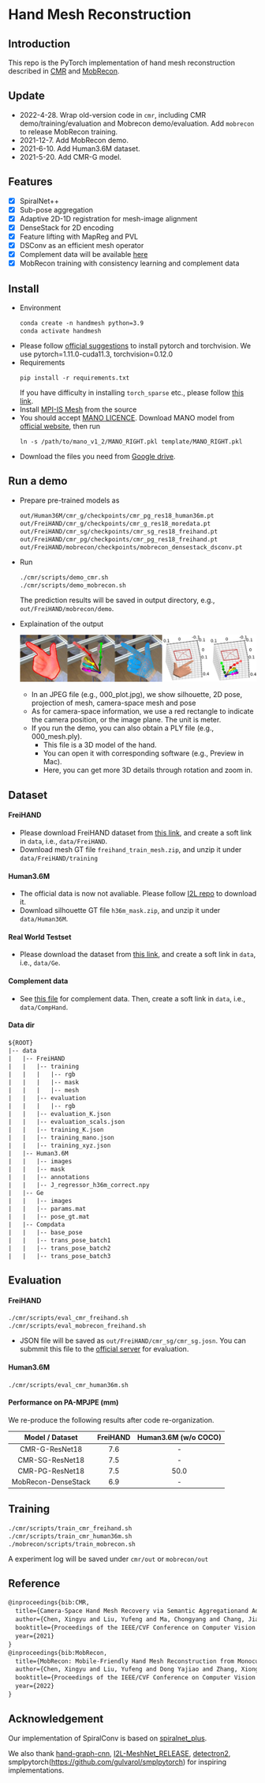 
# Hand Mesh Reconstruction


## Introduction
This repo is the PyTorch implementation of hand mesh reconstruction described in [CMR](https://arxiv.org/abs/2103.02845) and [MobRecon](https://arxiv.org/abs/2112.02753).

## Update
+ 2022-4-28. Wrap old-version code in `cmr`, including CMR demo/training/evaluation and Mobrecon demo/evaluation. Add `mobrecon` to release MobRecon training.
+ 2021-12-7. Add MobRecon demo.
+ 2021-6-10. Add Human3.6M dataset.
+ 2021-5-20. Add CMR-G model.

## Features
- [x] SpiralNet++
- [x] Sub-pose aggregation
- [x] Adaptive 2D-1D registration for mesh-image alignment
- [x] DenseStack for 2D encoding
- [x] Feature lifting with MapReg and PVL
- [x] DSConv as an efficient mesh operator
- [x] Complement data will be available [here](complement_data.md)
- [x] MobRecon training with consistency learning and complement data

## Install 
+ Environment
    ```
    conda create -n handmesh python=3.9
    conda activate handmesh
    ```
+ Please follow [official suggestions](https://pytorch.org/) to install pytorch and torchvision. We use pytorch=1.11.0-cuda11.3, torchvision=0.12.0
+ Requirements
    ```
    pip install -r requirements.txt
    ```
  If you have difficulty in installing `torch_sparse` etc., please follow [this link](https://pytorch-geometric.readthedocs.io/en/latest/notes/installation.html).
+ Install [MPI-IS Mesh](https://github.com/MPI-IS/mesh) from the source
+ You should accept [MANO LICENCE](https://mano.is.tue.mpg.de/license.html). Download MANO model from [official website](https://mano.is.tue.mpg.de/), then run
  ```
  ln -s /path/to/mano_v1_2/MANO_RIGHT.pkl template/MANO_RIGHT.pkl
  ```
+ Download the files you need from [Google drive](https://drive.google.com/drive/folders/1MIE0Jo01blG6RWo2trQbXlQ92tMOaLx_?usp=sharing).

## Run a demo
+ Prepare pre-trained models as
  ```
  out/Human36M/cmr_g/checkpoints/cmr_pg_res18_human36m.pt
  out/FreiHAND/cmr_g/checkpoints/cmr_g_res18_moredata.pt
  out/FreiHAND/cmr_sg/checkpoints/cmr_sg_res18_freihand.pt
  out/FreiHAND/cmr_pg/checkpoints/cmr_pg_res18_freihand.pt  
  out/FreiHAND/mobrecon/checkpoints/mobrecon_densestack_dsconv.pt  
  ``` 
+ Run
  ```
  ./cmr/scripts/demo_cmr.sh
  ./cmr/scripts/demo_mobrecon.sh
  ```
  The prediction results will be saved in output directory, e.g., `out/FreiHAND/mobrecon/demo`.

+  Explaination of the output

    <p align="middle">  
    <img src="./cmr/images/2299_plot.jpg">  
    </p> 

    + In an JPEG file (e.g., 000_plot.jpg), we show silhouette, 2D pose, projection of mesh, camera-space mesh and pose
    + As for camera-space information, we use a red rectangle to indicate the camera position, or the image plane. The unit is meter.
    + If you run the demo, you can also obtain a PLY file (e.g., 000_mesh.ply). 
        + This file is a 3D model of the hand.
        + You can open it with corresponding software (e.g., Preview in Mac).
        + Here, you can get more 3D details through rotation and zoom in.

## Dataset
#### FreiHAND
+ Please download FreiHAND dataset from [this link](https://lmb.informatik.uni-freiburg.de/projects/freihand/), and create a soft link in `data`, i.e., `data/FreiHAND`.
+ Download mesh GT file `freihand_train_mesh.zip`, and unzip it under `data/FreiHAND/training`
#### Human3.6M
+ The official data is now not avaliable. Please follow [I2L repo](https://github.com/mks0601/I2L-MeshNet_RELEASE) to download it.
+ Download silhouette GT file `h36m_mask.zip`, and unzip it under `data/Human36M`.
#### Real World Testset
+ Please download the dataset from [this link](https://github.com/3d-hand-shape/hand-graph-cnn/tree/master/data/real_world_testset), and create a soft link in `data`, i.e., `data/Ge`.
#### Complement data
+ See [this file](complement_data.md) for complement data. Then, create a soft link in `data`, i.e., `data/CompHand`.

#### Data dir
```  
${ROOT}  
|-- data  
|   |-- FreiHAND
|   |   |-- training
|   |   |   |-- rgb
|   |   |   |-- mask
|   |   |   |-- mesh
|   |   |-- evaluation
|   |   |   |-- rgb
|   |   |-- evaluation_K.json
|   |   |-- evaluation_scals.json
|   |   |-- training_K.json
|   |   |-- training_mano.json
|   |   |-- training_xyz.json
|   |-- Human3.6M
|   |   |-- images
|   |   |-- mask
|   |   |-- annotations
|   |   |-- J_regressor_h36m_correct.npy
|   |-- Ge
|   |   |-- images
|   |   |-- params.mat
|   |   |-- pose_gt.mat
|   |-- Compdata
|   |   |-- base_pose
|   |   |-- trans_pose_batch1
|   |   |-- trans_pose_batch2
|   |   |-- trans_pose_batch3
```  

## Evaluation
#### FreiHAND
```
./cmr/scripts/eval_cmr_freihand.sh
./cmr/scripts/eval_mobrecon_freihand.sh
```
+ JSON file will be saved as `out/FreiHAND/cmr_sg/cmr_sg.josn`. You can submmit this file to the [official server](https://competitions.codalab.org/competitions/21238) for evaluation.

#### Human3.6M
```
./cmr/scripts/eval_cmr_human36m.sh
```
#### Performance on PA-MPJPE (mm)
We re-produce the following results after code re-organization.

|  Model / Dataset   | FreiHAND  | Human3.6M (w/o COCO) |
|  :----:  | :----:  |:----:  |
| CMR-G-ResNet18   | 7.6 | - |
| CMR-SG-ResNet18  | 7.5 | - |
| CMR-PG-ResNet18  | 7.5 | 50.0 |
| MobRecon-DenseStack  | 6.9 | - |

## Training
```
./cmr/scripts/train_cmr_freihand.sh
./cmr/scripts/train_cmr_human36m.sh
./mobrecon/scripts/train_mobrecon.sh
```
A experiment log will be saved under `cmr/out` or `mobrecon/out`
## Reference
```tex
@inproceedings{bib:CMR,
  title={Camera-Space Hand Mesh Recovery via Semantic Aggregationand Adaptive 2D-1D Registration},
  author={Chen, Xingyu and Liu, Yufeng and Ma, Chongyang and Chang, Jianlong and Wang, Huayan and Chen, Tian and Guo, Xiaoyan and Wan, Pengfei and Zheng, Wen},
  booktitle={Proceedings of the IEEE/CVF Conference on Computer Vision and Pattern Recognition (CVPR)},
  year={2021}
}
@inproceedings{bib:MobRecon,
  title={MobRecon: Mobile-Friendly Hand Mesh Reconstruction from Monocular Image},
  author={Chen, Xingyu and Liu, Yufeng and Dong Yajiao and Zhang, Xiong and Ma, Chongyang and Xiong, Yanmin and Zhang, Yuan and Guo, Xiaoyan},
  booktitle={Proceedings of the IEEE/CVF Conference on Computer Vision and Pattern Recognition (CVPR)},
  year={2022}
}
```

## Acknowledgement
Our implementation of SpiralConv is based on [spiralnet_plus](https://github.com/sw-gong/spiralnet_plus?utm_source=catalyzex.com).

We also thank [hand-graph-cnn](https://github.com/3d-hand-shape/hand-graph-cnn/tree/master/data), [I2L-MeshNet_RELEASE](https://github.com/mks0601/I2L-MeshNet_RELEASE), [detectron2](https://github.com/facebookresearch/detectron2), smplpytorch(https://github.com/gulvarol/smplpytorch) for inspiring implementations.